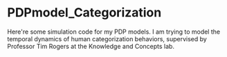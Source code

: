 # PDPmodel_Categorization

Here're some simulation code for my PDP models. 
I am trying to model the temporal dynamics of human categorization behaviors, supervised by Professor Tim Rogers at the Knowledge and Concepts lab. 

